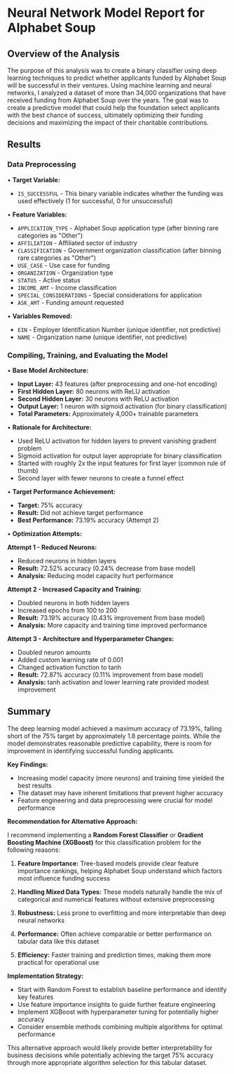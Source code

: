 # Neural Network Model Report for Alphabet Soup

## Overview of the Analysis

The purpose of this analysis was to create a binary classifier using deep learning techniques to predict whether applicants funded by Alphabet Soup will be successful in their ventures. Using machine learning and neural networks, I analyzed a dataset of more than 34,000 organizations that have received funding from Alphabet Soup over the years. The goal was to create a predictive model that could help the foundation select applicants with the best chance of success, ultimately optimizing their funding decisions and maximizing the impact of their charitable contributions.

## Results

### Data Preprocessing

• **Target Variable:**
  - `IS_SUCCESSFUL` - This binary variable indicates whether the funding was used effectively (1 for successful, 0 for unsuccessful)

• **Feature Variables:**
  - `APPLICATION_TYPE` - Alphabet Soup application type (after binning rare categories as "Other")
  - `AFFILIATION` - Affiliated sector of industry
  - `CLASSIFICATION` - Government organization classification (after binning rare categories as "Other")
  - `USE_CASE` - Use case for funding
  - `ORGANIZATION` - Organization type
  - `STATUS` - Active status
  - `INCOME_AMT` - Income classification
  - `SPECIAL_CONSIDERATIONS` - Special considerations for application
  - `ASK_AMT` - Funding amount requested

• **Variables Removed:**
  - `EIN` - Employer Identification Number (unique identifier, not predictive)
  - `NAME` - Organization name (unique identifier, not predictive)

### Compiling, Training, and Evaluating the Model

• **Base Model Architecture:**
  - **Input Layer:** 43 features (after preprocessing and one-hot encoding)
  - **First Hidden Layer:** 80 neurons with ReLU activation
  - **Second Hidden Layer:** 30 neurons with ReLU activation
  - **Output Layer:** 1 neuron with sigmoid activation (for binary classification)
  - **Total Parameters:** Approximately 4,000+ trainable parameters

• **Rationale for Architecture:**
  - Used ReLU activation for hidden layers to prevent vanishing gradient problem
  - Sigmoid activation for output layer appropriate for binary classification
  - Started with roughly 2x the input features for first layer (common rule of thumb)
  - Second layer with fewer neurons to create a funnel effect

• **Target Performance Achievement:**
  - **Target:** 75% accuracy
  - **Result:** Did not achieve target performance
  - **Best Performance:** 73.19% accuracy (Attempt 2)

• **Optimization Attempts:**

  **Attempt 1 - Reduced Neurons:**
  - Reduced neurons in hidden layers
  - **Result:** 72.52% accuracy (0.24% decrease from base model)
  - **Analysis:** Reducing model capacity hurt performance

  **Attempt 2 - Increased Capacity and Training:**
  - Doubled neurons in both hidden layers
  - Increased epochs from 100 to 200
  - **Result:** 73.19% accuracy (0.43% improvement from base model)
  - **Analysis:** More capacity and training time improved performance

  **Attempt 3 - Architecture and Hyperparameter Changes:**
  - Doubled neuron amounts
  - Added custom learning rate of 0.001
  - Changed activation function to tanh
  - **Result:** 72.87% accuracy (0.11% improvement from base model)
  - **Analysis:** tanh activation and lower learning rate provided modest improvement

## Summary

The deep learning model achieved a maximum accuracy of 73.19%, falling short of the 75% target by approximately 1.8 percentage points. While the model demonstrates reasonable predictive capability, there is room for improvement in identifying successful funding applicants.

**Key Findings:**
- Increasing model capacity (more neurons) and training time yielded the best results
- The dataset may have inherent limitations that prevent higher accuracy
- Feature engineering and data preprocessing were crucial for model performance

**Recommendation for Alternative Approach:**

I recommend implementing a **Random Forest Classifier** or **Gradient Boosting Machine (XGBoost)** for this classification problem for the following reasons:

1. **Feature Importance:** Tree-based models provide clear feature importance rankings, helping Alphabet Soup understand which factors most influence funding success

2. **Handling Mixed Data Types:** These models naturally handle the mix of categorical and numerical features without extensive preprocessing

3. **Robustness:** Less prone to overfitting and more interpretable than deep neural networks

4. **Performance:** Often achieve comparable or better performance on tabular data like this dataset

5. **Efficiency:** Faster training and prediction times, making them more practical for operational use

**Implementation Strategy:**
- Start with Random Forest to establish baseline performance and identify key features
- Use feature importance insights to guide further feature engineering
- Implement XGBoost with hyperparameter tuning for potentially higher accuracy
- Consider ensemble methods combining multiple algorithms for optimal performance

This alternative approach would likely provide better interpretability for business decisions while potentially achieving the target 75% accuracy through more appropriate algorithm selection for this tabular dataset.